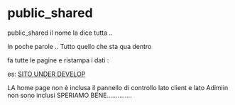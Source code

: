 public_shared
=============

public_shared  il nome la dice tutta ..


In poche parole ..
Tutto quello che sta qua dentro 

fa tutte le 
pagine e ristampa i dati  :

es:
<a href="https://www.google.it/search?q=stilediroma" target="_blank">SITO UNDER DEVELOP</a>

LA home page non è inclusa
il pannello di controllo lato client e lato Adimiin non sono inclusi
SPERIAMO BENE..............
